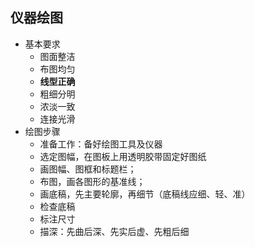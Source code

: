 ## 仪器绘图
* 基本要求
  * 图面整洁
  * 布图均匀
  * **线型正确**
  * 粗细分明
  * 浓淡一致
  * 连接光滑
* 绘图步骤
  * 准备工作：备好绘图工具及仪器
  * 选定图幅，在图板上用透明胶带固定好图纸
  * 画图幅、图框和标题栏；
  * 布图，画各图形的基准线；
  * 画底稿，先主要轮廓，再细节（底稿线应细、轻、准）
  * 检查底稿
  * 标注尺寸
  * 描深：先曲后深、先实后虚、先粗后细
